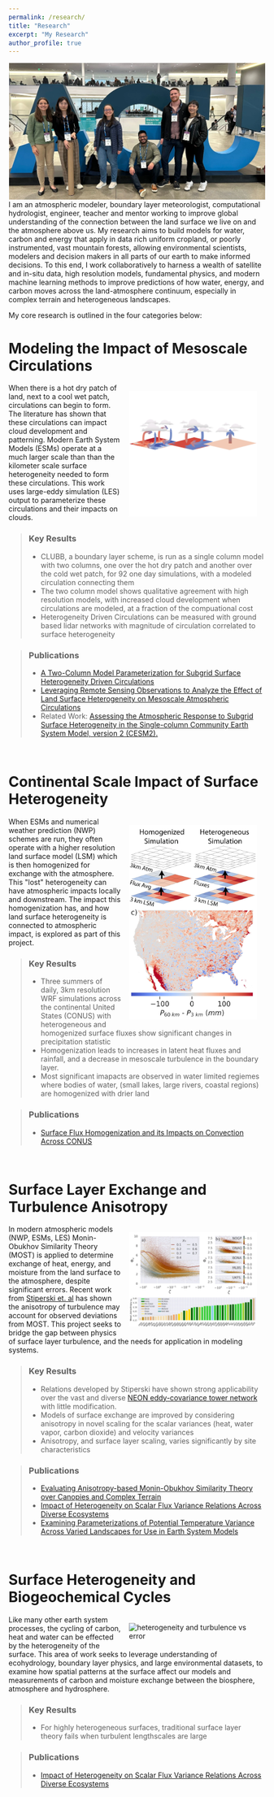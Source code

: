 ```yaml
---
permalink: /research/
title: "Research"
excerpt: "My Research"
author_profile: true
---
```

<img src="../files/agu_sign.webp" alt="Image of Dr. Waterman with fellow students and his undergraduate mentee while a PhD student. Image taken at the AGU Conference, 2023" style="float:left;max-width:100%;height:auto;padding:1px;"/>

I am an atmospheric modeler, boundary layer meteorologist, computational hydrologist, engineer, teacher and mentor working to improve global understanding of the connection between the land surface we live on and the atmosphere above us. My research aims to build models for water, carbon and energy that apply in data rich uniform cropland, or poorly instrumented, vast mountain forests, allowing environmental scientists, modelers and decision makers in all parts of our earth to make informed decisions. To this end, I work collaboratively to harness a wealth of satellite and in-situ data, high resolution models, fundamental physics, and modern machine learning methods to improve predictions of how water, energy, and carbon moves across the land-atmosphere continuum, especially in complex terrain and heterogeneous landscapes.

My core research is outlined in the four categories below:


Modeling the Impact of Mesoscale Circulations
=====

<img src="../files/circulations.webp" alt="Image 1" style="float:right;max-width:50%;height:auto;padding:15px;"/>

When there is a hot dry patch of land, next to a cool wet patch, circulations can begin to form. The literature has shown that these circulations can impact cloud development and patterning. Modern Earth System Models (ESMs) operate at a much larger scale than than the kilometer scale surface heterogeneity needed to form these circulations. This work uses large-eddy simulation (LES) output to parameterize these circulations and their impacts on clouds.

> ### Key Results
> * CLUBB, a boundary layer scheme, is run as a single column model with two columns, one over the hot dry patch and another over the cold wet patch, for 92 one day simulations, with a modeled circulation connecting them
> * The two column model shows qualitative agreement with high resolution models, with increased cloud development when circulations are modeled, at a fraction of the compuational cost
> * Heterogeneity Driven Circulations can be measured with ground based lidar networks with magnitude of circulation correlated to surface heterogeneity

> ### Publications
> * [A Two-Column Model Parameterization for Subgrid Surface Heterogeneity Driven Circulations](https://tswater.github.io/publication/2022_a)
> * [Leveraging Remote Sensing Observations to Analyze the Effect of Land Surface Heterogeneity on Mesoscale Atmospheric Circulations](https://tswater.github.io/publication/2025_d)
> * Related Work:  [Assessing the Atmospheric Response to Subgrid Surface Heterogeneity in the Single-column Community Earth System Model, version 2 (CESM2).](https://doi.org/10.1029/2022MS003517 )


<br>

Continental Scale Impact of Surface Heterogeneity
=====

<img src="../files/wrf_hethmg.webp" alt="Image 1" style="float:right;max-width:50%;height:auto;padding:15px;"/>

When ESMs and numerical weather prediction (NWP) schemes are run, they often operate with a higher resolution land surface model (LSM) which is then homogenized for exchange with the atmosphere. This "lost" heterogeneity can have atmospheric impacts locally and downstream. The impact this homogenization has, and how land surface heterogeneity is connected to atmospheric impact, is explored as part of this project.

> ### Key Results
> * Three summers of daily, 3km resolution WRF simulations across the continental United States (CONUS) with heterogeneous and homogenized surface fluxes show significant changes in precipitation statistic
> * Homogenization leads to increases in latent heat fluxes and rainfall, and a decrease in mesoscale turbulence in the boundary layer.
> * Most significant imapacts are observed in water limited regiemes where bodies of water, (small lakes, large rivers, coastal regions) are homogenized with drier land

> ### Publications 
> * [Surface Flux Homogenization and its Impacts on Convection Across CONUS](https://tswater.github.io/publication/2025_a)


<br>

Surface Layer Exchange and Turbulence Anisotropy
=====

<img src="../files/ani.webp" alt="Image 1" style="float:right;max-width:50%;height:auto;padding:15px;"/>

In modern atmospheric models (NWP, ESMs, LES) Monin-Obukhov Similarity Theory (MOST) is applied to determine exchange of heat, energy, and moisture from the land surface to the atmosphere, despite significant errors. Recent work from [Stiperski et. al](https://doi.org/10.1103/PhysRevLett.130.124001) has shown the anisotropy of turbulence may account for observed deviations from MOST. This project seeks to bridge the gap between physics of surface layer turbulence, and the needs for application in modeling systems.

> ### Key Results
> * Relations developed by Stiperski have shown strong applicability over the vast and diverse [NEON eddy-covariance tower network](https://www.neonscience.org/field-sites) with little modification.
> * Models of surface exchange are improved by considering anisotropy in novel scaling for the scalar variances (heat, water vapor, carbon dioxide) and velocity variances
> * Anisotropy, and surface layer scaling, varies significantly by site characteristics 

> ### Publications 
> * [Evaluating Anisotropy-based Monin-Obukhov Similarity Theory over Canopies and Complex Terrain](https://tswater.github.io/publication/2025_b)
> * [Impact of Heterogeneity on Scalar Flux Variance Relations Across Diverse Ecosystems](https://tswater.github.io/publication/2025_c)
> * [Examining Parameterizations of Potential Temperature Variance Across Varied Landscapes for Use in Earth System Models](https://tswater.github.io/publication/2022_a)


<br>

Surface Heterogeneity and Biogeochemical Cycles
=====

<img src="../files/het_scales.webp" alt="heterogeneity and turbulence vs error" style="float:right;max-width:50%;height:auto;padding:15px;"/>

Like many other earth system processes, the cycling of carbon, heat and water can be effected by the heterogeneity of the surface. This area of work seeks to leverage understanding of ecohydrology, boundary layer physics, and large environmental datasets, to examine how spatial patterns at the surface affect our models and measurements of carbon and moisture exchange between the biosphere, atmosphere and hydrosphere. 

> ### Key Results
> * For highly heterogeneous surfaces, traditional surface layer theory fails when turbulent lengthscales are large

> ### Publications
> * [Impact of Heterogeneity on Scalar Flux Variance Relations Across Diverse Ecosystems](https://tswater.github.io/publication/2025_c)
